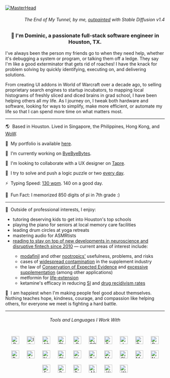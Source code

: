 [![MasterHead](http://dlakhotia.com/ai/tunnel_cropped.png)](http://dlakhotia.com/ai/tunnel_max.png)
<h6 align="right"><i>The End of My Tunnel</i>, by me, <a href="http://dlakhotia.com/ai/tunnel_max.png" target="_blank" rel="noopener noreferrer">outpainted</a> with Stable Diffusion v1.4</h6>

### <div align="center">👋 I'm Dominic, a passionate full-stack software engineer in Houston, TX.</div>

I've always been the person my friends go to when they need help, whether it's debugging a system or program, or talking them off a ledge. They say I'm like a good exterminator that gets rid of roaches! I have the knack for problem solving by quickly identifying, executing on, and delivering solutions.

From creating UI addons in World of Warcraft over a decade ago, to selling proprietary search engines to startup incubators, to mapping local histograms of freshly sliced and diced brains in grad school, I have been helping others all my life. As I journey on, I tweak both hardware and software, looking for ways to simplify, make more efficient, or automate my life so that I can spend more time on what matters most.

<hr>

🌎 &nbsp;Based in Houston. Lived in Singapore, the Philippines, Hong Kong, and <a href="https://i.imgur.com/ttUG1Yo.jpg" target="_blank" rel="noopener noreferrer">WoW</a>.

🤲 &nbsp;My portfolio is available <a href="http://dlakhotia.com/portfolio" target="_blank" rel="noopener noreferrer">here</a>.

💙 &nbsp;I’m currently working on <a href="http://dlakhotia.com/ByeByeBytes" target="_blank" rel="noopener noreferrer">ByeByeBytes</a>.

🤝 &nbsp;I'm looking to collaborate with a UX designer on <a href="http://dlakhotia.com/tpr" target="_blank" rel="noopener noreferrer">Tapre</a>.

🧩 &nbsp;I try to solve and push a logic puzzle or two <a href="https://www.codewars.com/users/TypingTapestry" target="_blank" rel="noopener noreferrer">every day</a>.

⚡ &nbsp;Typing Speed: <a href="https://www.youtube.com/watch?v=fSopVN6exb4&list=PL1GTnDzGCK30MdDe23qBDxfEAG61dAgBy&t=210s" target="_blank" rel="noopener noreferrer">130 wpm</a>. 140 on a good day.

🥧 &nbsp;Fun Fact: I memorized 850 digits of pi in 7th grade :)

<hr>

🌱 &nbsp;Outside of professional interests, I enjoy:
<ul>
<li>tutoring deserving kids to get into Houston's top schools</li>
<li>playing the piano for seniors at local memory care facilities</li>
<li>leading drum circles at yoga retreats</li>
<li>mastering audio for ASMRtists</li>
<li><a href="https://www.evernote.com/pub/dominiclakhotia/dlakhotia" target="_blank" rel="noopener noreferrer">reading to stay on top of new developments in neuroscience and disruptive fintech since 2010</a> — current areas of interest include:</li>
<ul>
<li><a href="https://en.wikipedia.org/wiki/Modafinil" target="_blank" rel="noopener noreferrer">modafinil</a> and other <a href="https://troof.blog/posts/nootropics" target="_blank" rel="noopener noreferrer">nootropics'</a> usefulness, problems, and risks</li>
<li>cases of <a href="https://www.reddit.com/r/NootropicsDepot/comments/va9kvu/lab_testing_results_of_turkesterone_beta/" target="_blank" rel="noopener noreferrer">widespread contamination</a> in the supplement industry</li>
<li>the law of <a href="https://www.lesswrong.com/posts/jiBFC7DcCrZjGmZnJ/conservation-of-expected-evidence" target="_blank" rel="noopener noreferrer">Conservation of Expected Evidence</a> and <a href="https://en.wikipedia.org/wiki/Ray_Kurzweil#Health_and_aging" target="_blank" rel="noopener noreferrer">excessive supplementation</a> (among other applications)</li>
<li>metformin for <a href="http://dlakhotia.com/docs/2021-scott.pdf" target="_blank" rel="noopener noreferrer">life-extension</a></li>
<li>ketamine's efficacy in reducing <a href="http://dlakhotia.com/docs/2021-xiong.pdf" target="_blank" rel="noopener noreferrer">SI</a> and <a href="http://dlakhotia.com/docs/2018-jones.pdf" target="_blank" rel="noopener noreferrer">drug recidivism rates</a></li>
</ul>
</ul>

🙂 &nbsp;I am happiest when I'm making people feel good about themselves. Nothing teaches hope, kindness, courage, and compassion like helping others, for everyone we meet is fighting a hard battle.

<hr>

<h6 align="center">Tools and Languages I Work With</h6>
<div align="center">
<a href="https://www.adobe.com/in/products/premiere.html" target="_blank"><img style="margin: 10px" src="https://profilinator.rishav.dev/skills-assets/adobepremierepro.png" alt="Premiere Pro" height="25" /></a>
<a href="https://www.adobe.com/in/products/illustrator.html" target="_blank"><img style="margin: 10px" src="https://profilinator.rishav.dev/skills-assets/adobe_illustrator-icon.svg" alt="Illustrator" height="25" /></a>
<a href="https://www.adobe.com/in/products/aftereffects.html" target="_blank"><img style="margin: 10px" src="https://profilinator.rishav.dev/skills-assets/aftereffects.png" alt="After Effects" height="25" /></a>
<a href="https://www.adobe.com/in/products/photoshop.html" target="_blank"><img style="margin: 10px" src="https://profilinator.rishav.dev/skills-assets/photoshop-plain.svg" alt="Photoshop" height="25" /></a>
<a href="https://www.r-project.org/" target="_blank"><img style="margin: 10px" src="https://profilinator.rishav.dev/skills-assets/r.svg" alt="R" height="25" /></a>
<a href="https://cloud.google.com/" target="_blank"><img style="margin: 10px" src="https://profilinator.rishav.dev/skills-assets/google_cloud-icon.svg" alt="GCP" height="25" /></a>
<a href="https://www.typescriptlang.org/" target="_blank"><img style="margin: 10px" src="https://profilinator.rishav.dev/skills-assets/typescript-original.svg" alt="TypeScript" height="25" /></a>
<a href="https://www.javascript.com/" target="_blank"><img style="margin: 10px" src="https://profilinator.rishav.dev/skills-assets/javascript-original.svg" alt="JavaScript" height="25" /></a>
<a href="https://reactjs.org/" target="_blank"><img style="margin: 10px" src="https://profilinator.rishav.dev/skills-assets/react-original-wordmark.svg" alt="React" height="25" /></a>
<a href="https://redux.js.org/" target="_blank"><img style="margin: 10px" src="https://profilinator.rishav.dev/skills-assets/redux-original.svg" alt="Redux" height="25" /></a>
<a href="https://getbootstrap.com/docs/3.4/javascript/" target="_blank"><img style="margin: 10px" src="https://profilinator.rishav.dev/skills-assets/bootstrap-plain.svg" alt="Bootstrap" height="25" /></a>
<a href="https://angular.io/" target="_blank"><img style="margin: 10px" src="https://profilinator.rishav.dev/skills-assets/angularjs-original.svg" alt="Angular" height="25" /></a>
<a href="https://nextjs.org/" target="_blank"><img style="margin: 10px" src="https://profilinator.rishav.dev/skills-assets/nextjs.png" alt="NextJS" height="25" /></a>
<a href="https://chakra-ui.com/" target="_blank"><img style="margin: 10px" src="https://profilinator.rishav.dev/skills-assets/chakraui.png" alt="Chakra UI" height="25" /></a>
<a href="https://vuejs.org/" target="_blank"><img style="margin: 10px" src="https://profilinator.rishav.dev/skills-assets/vuejs-original-wordmark.svg" alt="Vue.js" height="25" /></a>
<a href="https://www.tailwindcss.com/" target="_blank"><img style="margin: 10px" src="https://profilinator.rishav.dev/skills-assets/tailwindcss.svg" alt="Tailwind CSS" height="25" /></a>
<a href="https://mui.com/" target="_blank"><img style="margin: 10px" src="https://profilinator.rishav.dev/skills-assets/mui.png" alt="Material UI" height="25" /></a>
<a href="https://www.chartjs.org/" target="_blank"><img style="margin: 10px" src="https://profilinator.rishav.dev/skills-assets/logo-title.svg" alt="Chart.js" height="25" /></a>
<a href="https://www.mysql.com/" target="_blank"><img style="margin: 10px" src="https://profilinator.rishav.dev/skills-assets/mysql-original-wordmark.svg" alt="MySQL" height="25" /></a>
<a href="https://nodejs.org/" target="_blank"><img style="margin: 10px" src="https://profilinator.rishav.dev/skills-assets/nodejs-original-wordmark.svg" alt="Node.js" height="25" /></a>
<a href="https://expressjs.com/" target="_blank"><img style="margin: 10px" src="https://profilinator.rishav.dev/skills-assets/express-original-wordmark.svg" alt="Express.js" height="25" /></a>
<a href="https://www.python.org/" target="_blank"><img style="margin: 10px" src="https://profilinator.rishav.dev/skills-assets/python-original.svg" alt="Python" height="25" /></a>
<a href="https://www.postgresql.org/" target="_blank"><img style="margin: 10px" src="https://profilinator.rishav.dev/skills-assets/postgresql-original-wordmark.svg" alt="PostgreSQL" height="25" /></a>
<a href="https://www.mongodb.com/" target="_blank"><img style="margin: 10px" src="https://profilinator.rishav.dev/skills-assets/mongodb-original-wordmark.svg" alt="MongoDB" height="25" /></a>
<a href="https://wordpress.com/" target="_blank"><img style="margin: 10px" src="https://profilinator.rishav.dev/skills-assets/wordpress.png" alt="WordPress" height="25" /></a>
<a href="https://woocommerce.com/" target="_blank"><img style="margin: 10px" src="https://profilinator.rishav.dev/skills-assets/woocommerce.png" alt="WooCommerce" height="25" /></a>
</div>

